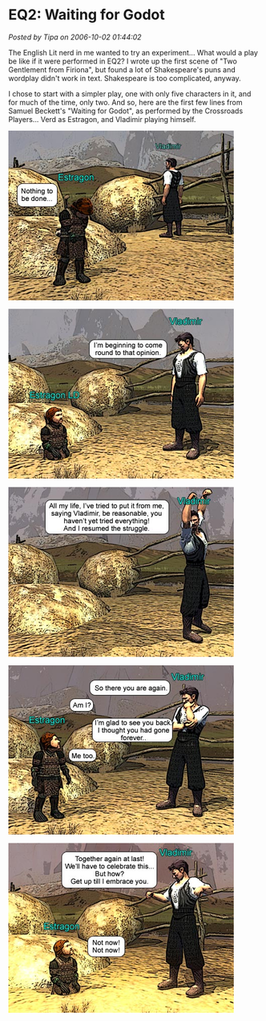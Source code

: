 # EQ2: Waiting for Godot

*Posted by Tipa on 2006-10-02 01:44:02*

The English Lit nerd in me wanted to try an experiment... What would a play be like if it were performed in EQ2? I wrote up the first scene of "Two Gentlement from Firiona", but found a lot of Shakespeare's puns and wordplay didn't work in text. Shakespeare is too complicated, anyway.

I chose to start with a simpler play, one with only five characters in it, and for much of the time, only two. And so, here are the first few lines from Samuel Beckett's "Waiting for Godot", as performed by the Crossroads Players... Verd as Estragon, and Vladimir playing himself.

![WFG Panel 1](../uploads/2006/10/godot1.jpg)

![WFG Panel 2](../uploads/2006/10/godot2.jpg)

![WFG Panel 3](../uploads/2006/10/godot3.jpg)

![WFG Panel 4](../uploads/2006/10/godot4.jpg)

![WFG Panel 5](../uploads/2006/10/godot5.jpg)
